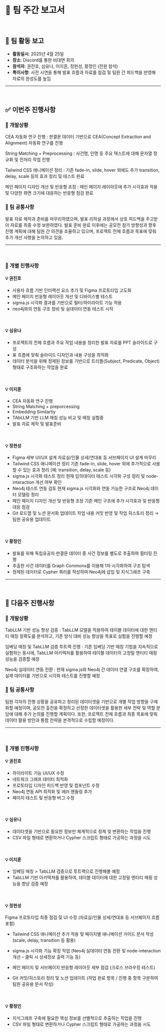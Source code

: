 # 📝 팀 주간 보고서

<br>

## 📍 팀 활동 보고

- **활동일시**: 2025년 4월 25일  
- **장소**: Discord를 통한 비대면 회의  
- **참석자**: 권진호, 심유나, 이지훈, 정현성, 황정인 (전원 참석)
- **특이사항**: 사전 시연을 통해 발표 흐름과 자료를 점검 및 팀원 간 피드백을 반영해 자료의 완성도를 높임

---

<br>

## ✅ 이번주 진행사항 

### 🔹 개발상황 

CEA 자동화 연구 진행 : 판결문 데이터 기반으로 CEA(Concept Extraction and Alignment) 자동화 연구를 진행

String Matching + Preprocessing : 사건명, 인명 등 주요 텍스트에 대해 문자열 정규화 및 전처리 작업 진행

Tailwind CSS 애니메이션 정리 : 기존 fade-in, slide, hover 외에도 추가 transition, delay, scale 등의 효과 정리 및 테스트 완료

메인 페이지 디자인 개선 및 반응형 조정 : 메인 페이지 레이아웃에 추가 시각효과 적용 및 다양한 화면 크기에 대응하는 반응형 점검 완료


### 🔸 팀 공통사항 

발표 자료 제작과 준비를 마무리하였으며, 발표 리허설 과정에서 상호 피드백을 주고받아 자료를 최종 수정·보완하였다. 발표 준비 완료 이후에는 공모전 참가 방향성과 향후 진행 계획에 대해 팀원 간 의견을 조율하고 있으며, 프로젝트 전체 흐름과 목표에 맞춰 추가 개선 사항을 논의하고 있음.


---

<br>

### 👤 개별 진행사항

#### 💡 권진호 

- 사용자 흐름 기반 인터랙션 요소 추가 및 Figma 프로토타입 고도화
- 메인 페이지 반응형 레이아웃 개선 및 디바이스별 테스트
- sigma.js 시각화 결과를 기반으로 필터/하이라이트 기능 적용
- neo4j와의 연동 구조 정비 및 실데이터 연동 테스트 시작



<br>

#### 💡 심유나 

- 프로젝트의 전체 흐름과 주요 작업 내용을 정리한 발표 자료를 PPT 슬라이드로 구성
- 표 흐름에 맞춰 슬라이드 디자인과 내용 구성을 최적화
- 데이터 분석을 위해 정제된 정보를 기반으로 트리플(Subject, Predicate, Object) 형태로 구조화하는 작업을 완료



<br>

#### 💡 이지훈 

- CEA 자동화 연구 진행 
- String Matching + preporcessing
- Embedding Similartiy
- TAbLLM 기반 LLM 매칭 성능 비교 및 매칭 실험중
- 발표 자료 제작 및 발표준비



<br>

#### 💡 정현성 

- Figma 세부 UI/UX 설계   자료실/인물 상세/연대표 등 서브페이지 UI 설계 마무리   
- Tailwind CSS 애니메이션 정리   기존 fade-in, slide, hover 외에 추가적으로 사용할 수 있는 효과 정리 (예: transition, delay, scale 등)   
- sigma.js 시각화 테스트 정리   현재 임의데이터 테스트 시각화 구성 정리 및 node-interaction 개선 여부 확인
- Neo4j 테스트 연동 검토   현재 sigma.js 시각화와 연동 가능한 구조로 Neo4j 데이터 모델링 정리   
- 메인 페이지 디자인 개선 및 반응형 조정   기존 메인 구조에 추가 시각효과 및 반응형 대응 점검   
- Git 로드맵 및 노션 문서화 업데이트   작업 내용 커밋 반영 및 작업 히스토리 정리 → 팀원 공유용 업데이트 


  
<br>

#### 💡 황정인 

- 발표를 위해 독립유공자 판결문 데이터 중 사건 정보를 별도로 추출하여 필터링 진행
- 추출한 사건 데이터를 Graph Commons를 이용해 1차 시각화하여 구조 탐색
- 정제된 데이터로 Cypher 쿼리를 작성하여 Neo4j에 삽입 및 지식그래프 구축



---

<br>

## 📌 다음주 진행사항

### 🔹 개발상황 

TabLLM 기반 성능 향상 검증 : TabLLM 모델을 적용하여 테이블 데이터에 대한 엔티티 매칭 정확도를 분석하고, 기존 방식 대비 성능 향상을 목표로 실험을 진행할 예정

임베딩 매칭 및 TabLLM 검증 투트랙 진행 : 기존 임베딩 기반 매칭 기법을 지속적으로 실험하는 동시에, TabLLM 아키텍처를 활용하여 테이블 데이터의 고정밀 엔티티 매핑 성능을 검증할 예정

Neo4j 실데이터 연동 전환 : 현재 sigma.js와 Neo4j 간 데이터 연결 구조를 확장하여, 실제 데이터를 기반으로 시각화 테스트를 진행할 예정

### 🔸 팀 공통사항 

팀원 각자의 진행 상황을 공유하고 정리된 데이터셋을 기반으로 개별 작업 방향을 구체화할 예정이며, 공모전 출전을 확정하고 선정한 데이터셋을 활용한 세부 전략 및 역할 분담에 대해 추가 논의를 진행할 계획이다. 또한, 프로젝트 전체 흐름과 최종 목표에 맞춰 데이터 활용 방안과 통합 전략을 본격적으로 수립할 예정이다.




---

<br>

### 👤 개별 진행사항

#### 💡 권진호 

- 하이라이트 기능 UI/UX 수정
- 네트워크 그래프 데이터 최적화
- 프로토타입 디자인 피드백 반영 및 컴포넌트 수정
- Neo4j 연동 API 최적화 및 에러 핸들링 추가
- 페이지 테스트 및 반응형 버그 수정



<br>

#### 💡 심유나 

- 데이터셋을 기반으로 필요한 정보만 체계적으로 정제 및 변환하는 작업을 진행
- CSV 파일 형태로 변환하거나 Cypher 스크립트 형태로 가공하는 과정을 시도



<br>

#### 💡 이지훈

- 임베딩 매칭 > TabLLM 검증으로 투트랙으로 진행해볼 예정
- TabLLM 기반 아키택쳐를 활용하여, 테이블 데이터에 대한 고정밀 엔티티 매핑 성능을 향상 검증 예정



<br>

#### 💡 정현성 

Figma 프로토타입 최종 점검 및 UI 수정 (자료실/인물 상세/연대표 등 서브페이지 흐름 포함)

- Tailwind CSS 애니메이션 추가 적용 및 페이지별 애니메이션 가이드 문서 작성 (scale, delay, transition 등 활용)

- sigma.js 시각화 기능 확장 작업 (Neo4j 실데이터 연동 전환 및 node-interaction 개선 – 클릭 시 상세정보 출력 기능 등)

- 메인 페이지 및 서브페이지 반응형 레이아웃 세부 점검 (크로스 브라우징 테스트)

- Git 커밋/히스토리 정리 및 노션 업데이트 (작업 완료 항목 / 진행 중 항목 구분하여 팀원 공유용 문서 작성)



<br>

#### 💡 황정인 

- 지식그래프 구축에 필요한 핵심 정보를 선별적으로 추출하는 작업을 진행
- CSV 파일 형태로 변환하거나 Cypher 스크립트 형태로 가공하는 과정을 시도

